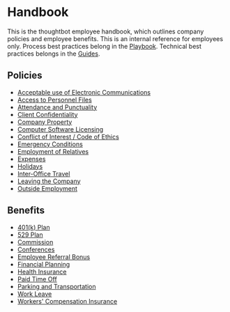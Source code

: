 # Handbook

This is the thoughtbot employee handbook, which outlines company policies and employee benefits.  This is an internal reference for employees only.  Process best practices belong in the [Playbook][playbook].  Technical best practices belongs in the [Guides][guides].

## Policies

* [Acceptable use of Electronic Communications](policies/acceptable-use-of-electronic-communications.md)
* [Access to Personnel Files](policies/access-to-personnel-files.md)
* [Attendance and Punctuality](policies/attendance-and-punctuality.md)
* [Client Confidentiality](policies/client-confidentiality.md)
* [Company Property](policies/company-property.md)
* [Computer Software Licensing](policies/computer-software-licensing.md)
* [Conflict of Interest / Code of Ethics](policies/conflict-of-interest-code-of-ethics.md)
* [Emergency Conditions](policies/emergency-conditions.md)
* [Employment of Relatives](policies/employment-of-relatives.md)
* [Expenses](policies/expenses.md)
* [Holidays](policies/holidays.md)
* [Inter-Office Travel](policies/inter-office-travel.md)
* [Leaving the Company](policies/leaving-the-company.md)
* [Outside Employment](policies/outside-employment.md)

## Benefits

* [401(k) Plan](benefits/401k-plan.md)
* [529 Plan](benefits/529-plan.md)
* [Commission](benefits/commission.md)
* [Conferences](benefits/conferences.md)
* [Employee Referral Bonus](benefits/employee-referral-bonus.md)
* [Financial Planning](benefits/financial-planning.md)
* [Health Insurance](benefits/health-insurance.md)
* [Paid Time Off](benefits/paid-time-off.md)
* [Parking and Transportation](benefits/parking-and-transportation.md)
* [Work Leave](benefits/work-leave.md)
* [Workers' Compensation Insurance](benefits/workers-compensation-insurance.md)

[playbook]: http://playbook.thoughtbot.com/
[guides]: http://github.com/thoughtbot/guides
